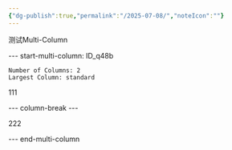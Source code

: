 ```yaml
---
{"dg-publish":true,"permalink":"/2025-07-08/","noteIcon":""}
---
```



测试Multi-Column


--- start-multi-column: ID_q48b
```column-settings
Number of Columns: 2
Largest Column: standard
```

111

--- column-break ---

222

--- end-multi-column

